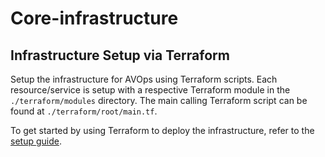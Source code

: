 # Core-infrastructure

## Infrastructure Setup via Terraform

Setup the infrastructure for AVOps using Terraform scripts. Each resource/service is setup with a respective Terraform module in the `./terraform/modules` directory. The main calling Terraform script can be found at `./terraform/root/main.tf`. 

To get started by using Terraform to deploy the infrastructure, refer to the [setup guide](./terraform/root/README.md).
